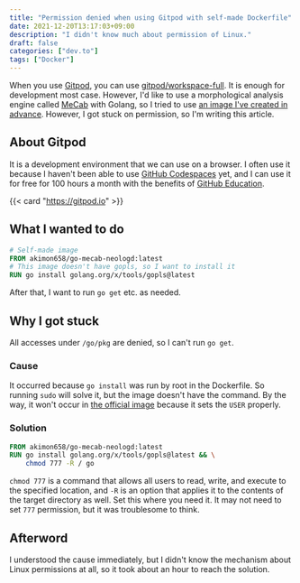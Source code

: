```yaml
---
title: "Permission denied when using Gitpod with self-made Dockerfile"
date: 2021-12-20T13:17:03+09:00
description: "I didn't know much about permission of Linux."
draft: false
categories: ["dev.to"]
tags: ["Docker"]
---
```


When you use [Gitpod](https://gitpod.io), you can use [gitpod/workspace-full](https://hub.docker.com/r/gitpod/workspace-full).
It is enough for development most case.
However, I'd like to use a morphological analysis engine called [MeCab](https://taku910.github.io/mecab/) with Golang, so I tried to use [an image I've created in advance](https://github.com/Akimon658/go-mecab-neologd).
However, I got stuck on permission, so I'm writing this article.

## About Gitpod
It is a development environment that we can use on a browser.
I often use it because I haven't been able to use [GitHub Codespaces](https://github.com/codespaces) yet, and I can use it for free for 100 hours a month with the benefits of [GitHub Education](https://education.github.com).

{{< card "https://gitpod.io" >}}

## What I wanted to do

```dockerfile
# Self-made image
FROM akimon658/go-mecab-neologd:latest
# This image doesn't have gopls, so I want to install it
RUN go install golang.org/x/tools/gopls@latest
```

After that, I want to run `go get` etc. as needed.

## Why I got stuck

All accesses under `/go/pkg` are denied, so I can't run `go get`.

### Cause

It occurred because `go install` was run by root in the Dockerfile.
So running `sudo` will solve it, but the image doesn't have the command.
By the way, it won't occur in [the official image](https://github.com/gitpod-io/workspace-images/blob/master/full/Dockerfile) because it sets the `USER` properly.

### Solution

```dockerfile
FROM akimon658/go-mecab-neologd:latest
RUN go install golang.org/x/tools/gopls@latest && \
    chmod 777 -R / go
```

`chmod 777` is a command that allows all users to read, write, and execute to the specified location, and `-R` is an option that applies it to the contents of the target directory as well.
Set this where you need it.
It may not need to set `777` permission, but it was troublesome to think.

## Afterword
I understood the cause immediately, but I didn't know the mechanism about Linux permissions at all, so it took about an hour to reach the solution.
